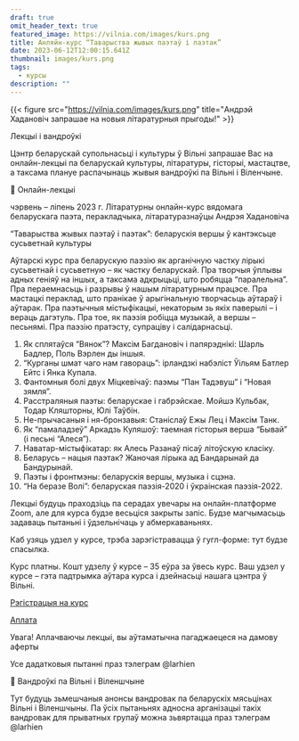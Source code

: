 ```yaml
---
draft: true
omit_header_text: true
featured_image: https://vilnia.com/images/kurs.png
title: Анляйн-курс “Таварыства жывых паэтаў і паэтак”
date: 2023-06-12T12:00:15.641Z
thumbnail: images/kurs.png
tags:
  - курсы
description: ""
---
```

{{< figure src="https://vilnia.com/images/kurs.png" title="Андрэй Хадановіч запрашае на новыя літаратурныя прыгоды!" >}}

Лекцыі і вандроўкі

Цэнтр беларускай супольнасьці і культуры ў Вільні запрашае Вас на онлайн-лекцыі па беларускай культуры, літаратуры, гісторыі, мастацтве, а таксама плануе распачынаць жывыя вандроўкі па Вільні і Віленчыне. 

	Онлайн-лекцыі

чэрвень – ліпень 2023 г. 
Літаратурны онлайн-курс вядомага беларускага паэта, перакладчыка, літаратуразнаўцы Андрэя Хадановіча

“Таварыства жывых паэтаў і паэтак”:
беларускія вершы ў кантэксьце сусьветнай культуры

Аўтарскі курс пра беларускую паэзію як арганічную частку лірыкі сусьветнай і сусьветную – як частку беларускай. Пра творчыя ўплывы адных геніяў на іншых, а таксама адкрыцьці, што робяцца “паралельна”. Пра пераемнасьць і разрывы ў нашым літаратурным працэсе. Пра мастацкі пераклад, што пранікае ў арыгінальную творчасьць аўтараў і аўтарак. Пра паэтычныя містыфікацыі, некаторым зь якіх паверылі – і вераць дагэтуль. Пра тое, як паэзія робіцца музыкай, а вершы – песьнямі. Пра паэзію пратэсту, супраціву і салідарнасьці.

1. Як сплятаўся “Вянок”? Максім Багдановіч і папярэднікі:
   Шарль Бадлер, Поль Вэрлен ды іншыя.
2. “Курганы шмат чаго нам гавораць”:
   ірландзкі набэліст Ўільям Батлер Ейтс і Янка Купала.  
3. Фантомныя болі двух Міцкевічаў:
   паэмы “Пан Тадэвуш” і “Новая зямля”.
4. Расстраляныя паэты: беларускае і габрэйскае.
   Мойшэ Кульбак, Тодар Кляшторны, Юлі Таўбін.
5. Не-прычасаныя і ня-бронзавыя:
   Станіслаў Ежы Лец і Максім Танк.
6. Як “памаладзеў” Аркадзь Куляшоў: 
   таемная гісторыя верша “Бывай” (і песьні “Алеся”).
7. Наватар-містыфікатар: 
   як Алесь Разанаў пісаў літоўскую класіку.
8. Беларусь – нацыя паэтак?
   Жаночая лірыка ад Бандарынай да Бандурынай.
9. Паэты і фронтмэны: 
   беларускія вершы, музыка і сцэна.
10.  “На беразе Волі”:
    беларуская паэзія-2020 і ўкраінская паэзія-2022.

Лекцыі будуць праходзіць па серадах увечары на онлайн-платформе Zoom, але для курса будзе весьціся закрыты запіс. Будзе магчымасьць задаваць пытаньні і ўдзельнічаць у абмеркаваньнях.

Каб узяць удзел у курсе, трэба зарэгістравацца ў гугл-форме: тут будзе спасылка.

Курс платны. Кошт удзелу ў курсе – 35 еўра за ўвесь курс. Ваш удзел у курсе – гэта падтрымка аўтара курса і дзейнасьці нашага цэнтра ў Вільні.

[Р﻿эгістрацыя на курс](https://forms.gle/dnD781vV4A2hxMma9)

[Аплата](https://buy.stripe.com/cN25mb8uR88V7DOfZ0)

Увага! Аплачваючы лекцыі, вы аўтаматычна пагаджаецеся на дамову аферты

Усе дадатковыя пытанні праз тэлеграм @larhien

	Вандроўкі па Вільні і Віленшчыне

Тут будуць зьмешчаныя анонсы вандровак па беларускіх мясьцінах Вільні і Віленшчыны. Па ўсіх пытаньнях адносна арганізацыі такіх вандровак для прыватных групаў можна зьвяртацца праз тэлеграм @larhien